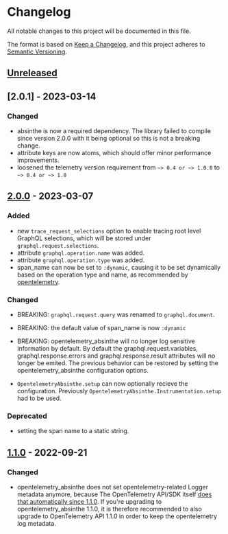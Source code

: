 # Changelog

All notable changes to this project will be documented in this file.

The format is based on [Keep a Changelog](https://keepachangelog.com/en/1.0.0/),
and this project adheres to [Semantic Versioning](https://semver.org/spec/v2.0.0.html).

## [Unreleased]

## [2.0.1] - 2023-03-14

### Changed

- absinthe is now a required dependency. The library failed to compile since version 2.0.0 with it being optional so this is not a breaking change.
- attribute keys are now atoms, which should offer minor performance improvements.
- loosened the telemetry version requirement from `~> 0.4 or ~> 1.0.0` to `~> 0.4 or ~> 1.0`

## [2.0.0] - 2023-03-07

### Added

- new `trace_request_selections` option to enable tracing root level GraphQL selections, which will be stored under `graphql.request.selections`.
- attribute `graphql.operation.name` was added.
- attribute `graphql.operation.type` was added.
- span_name can now be set to `:dynamic`, causing it to be set dynamically based on the operation type and name, as recommended by [opentelemetry](https://opentelemetry.io/docs/reference/specification/trace/semantic_conventions/instrumentation/graphql/).

### Changed

- BREAKING: `graphql.request.query` was renamed to `graphql.document`.
- BREAKING: the default value of span_name is now `:dynamic`
- BREAKING: opentelemetry_absinthe will no longer log sensitive information by default.
  By default the graphql.request.variables, graphql.response.errors and graphql.response.result attributes will no longer be emited.
  The previous behavior can be restored by setting the opentelemetry_absinthe configuration options.

- `OpentelemetryAbsinthe.setup` can now optionally recieve the configuration. Previously `OpentelemetryAbsinthe.Instrumentation.setup` had to be used.

### Deprecated
- setting the span name to a static string.

## [1.1.0] - 2022-09-21

### Changed

- opentelemetry_absinthe does not set opentelemetry-related Logger metadata anymore, because
  The OpenTelemetry API/SDK itself [does that automatically since 1.1.0](https://github.com/open-telemetry/opentelemetry-erlang/pull/394).
  If you're upgrading to opentelemetry_absinthe 1.1.0, it is therefore recommended to also upgrade to OpenTelemetry API 1.1.0
  in order to keep the opentelemetry log metadata.

[Unreleased]: https://github.com/primait/opentelemetry_absinthe/compare/2.0.1...HEAD
[2.0.0]: https://github.com/primait/opentelemetry_absinthe/compare/2.0.0...2.0.1
[2.0.0]: https://github.com/primait/opentelemetry_absinthe/compare/1.1.0...2.0.0
[1.1.0]: https://github.com/primait/opentelemetry_absinthe/compare/1.0.0...1.1.0
